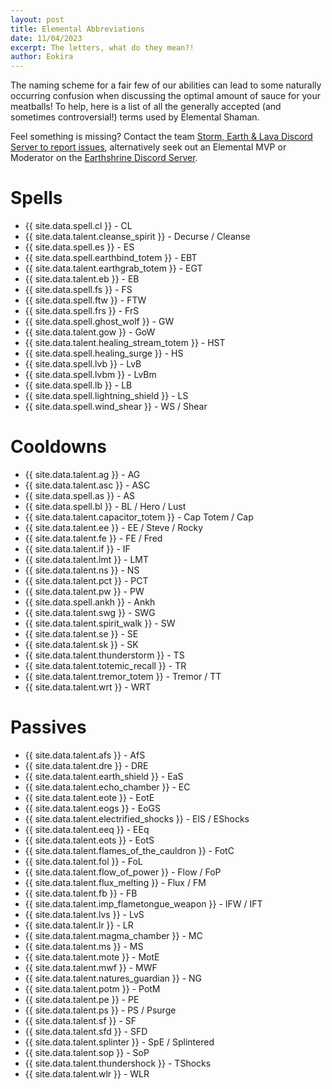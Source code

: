 ```yaml
---
layout: post
title: Elemental Abbreviations
date: 11/04/2023
excerpt: The letters, what do they mean?!
author: Eokira
---
```


The naming scheme for a fair few of our abilities can lead to some naturally occurring confusion when discussing the optimal amount of sauce for your meatballs!
To help, here is a list of all the generally accepted (and sometimes controversial!) terms used by Elemental Shaman.

Feel something is missing?
Contact the team [Storm, Earth & Lava Discord Server to report issues](https://discord.gg/y5dUf3PWrU),
alternatively seek out an Elemental MVP or Moderator on the [Earthshrine Discord Server](https://discord.gg/pGkPDzh7rP).

# Spells

- {{ site.data.spell.cl }} - CL
- {{ site.data.talent.cleanse_spirit }} - Decurse / Cleanse
- {{ site.data.spell.es }} - ES
- {{ site.data.spell.earthbind_totem }} - EBT
- {{ site.data.talent.earthgrab_totem }} - EGT
- {{ site.data.talent.eb }} - EB
- {{ site.data.spell.fs }} - FS
- {{ site.data.spell.ftw }} - FTW
- {{ site.data.spell.frs }} - FrS
- {{ site.data.spell.ghost_wolf }} - GW
- {{ site.data.talent.gow }} - GoW
- {{ site.data.talent.healing_stream_totem }} - HST
- {{ site.data.spell.healing_surge }} - HS
- {{ site.data.spell.lvb }} - LvB
- {{ site.data.spell.lvbm }} - LvBm
- {{ site.data.spell.lb }} - LB
- {{ site.data.spell.lightning_shield }} - LS
- {{ site.data.spell.wind_shear }} - WS / Shear

# Cooldowns

- {{ site.data.talent.ag }} - AG
- {{ site.data.talent.asc }} - ASC
- {{ site.data.spell.as }} - AS
- {{ site.data.spell.bl }} - BL / Hero / Lust
- {{ site.data.talent.capacitor_totem }} - Cap Totem / Cap
- {{ site.data.talent.ee }} - EE / Steve / Rocky
- {{ site.data.talent.fe }} - FE / Fred
- {{ site.data.talent.if }} - IF
- {{ site.data.talent.lmt }} - LMT
- {{ site.data.talent.ns }} - NS
- {{ site.data.talent.pct }} - PCT
- {{ site.data.talent.pw }} - PW
- {{ site.data.spell.ankh }} - Ankh
- {{ site.data.talent.swg }} - SWG
- {{ site.data.talent.spirit_walk }} - SW
- {{ site.data.talent.se }} - SE
- {{ site.data.talent.sk }} - SK
- {{ site.data.talent.thunderstorm }} - TS
- {{ site.data.talent.totemic_recall }} - TR
- {{ site.data.talent.tremor_totem }} - Tremor / TT
- {{ site.data.talent.wrt }} - WRT

# Passives

- {{ site.data.talent.afs }} - AfS
- {{ site.data.talent.dre }} - DRE
- {{ site.data.talent.earth_shield }} - EaS
- {{ site.data.talent.echo_chamber }} - EC
- {{ site.data.talent.eote }} - EotE
- {{ site.data.talent.eogs }} - EoGS
- {{ site.data.talent.electrified_shocks }} - ElS / EShocks
- {{ site.data.talent.eeq }} - EEq
- {{ site.data.talent.eots }} - EotS
- {{ site.data.talent.flames_of_the_cauldron }} - FotC
- {{ site.data.talent.fol }} - FoL
- {{ site.data.talent.flow_of_power }} - Flow / FoP
- {{ site.data.talent.flux_melting }} - Flux / FM
- {{ site.data.talent.fb }} - FB
- {{ site.data.talent.imp_flametongue_weapon }} - IFW / IFT
- {{ site.data.talent.lvs }} - LvS
- {{ site.data.talent.lr }} - LR
- {{ site.data.talent.magma_chamber }} - MC
- {{ site.data.talent.ms }} - MS
- {{ site.data.talent.mote }} - MotE
- {{ site.data.talent.mwf }} - MWF
- {{ site.data.talent.natures_guardian }} - NG
- {{ site.data.talent.potm }} - PotM
- {{ site.data.talent.pe }} - PE
- {{ site.data.talent.ps }} - PS / Psurge
- {{ site.data.talent.sf }} - SF
- {{ site.data.talent.sfd }} - SFD
- {{ site.data.talent.splinter }} - SpE / Splintered
- {{ site.data.talent.sop }} - SoP
- {{ site.data.talent.thundershock }} - TShocks
- {{ site.data.talent.wlr }} - WLR
